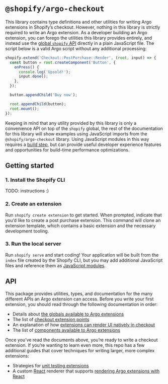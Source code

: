 # `@shopify/argo-checkout`

This library contains type definitions and other utilities for writing Argo extensions in Shopify’s checkout. However, nothing in this library is strictly required to write an Argo extension. As a developer building an Argo extension, you can forego the utilities this library provides entirely, and instead use the [global `shopify` API](documentation/globals.md) directly in a plain JavaScript file. The script below is a valid Argo script without any additional processing:

```js
shopify.extend('Checkout::PostPurchase::Render', (root, input) => {
  const button = root.createComponent('Button', {
    onPress() {
      console.log('Upsold!');
      input.done();
    },
  });

  button.appendChild('Buy now');

  root.appendChild(button);
  root.mount();
});
```

Keeping in mind that any utility provided by this library is only a convenience API on top of the `shopify` global, the rest of the documentation for this library will show examples using JavaScript imports from the `@shopify/argo-checkout` library. Using JavaScript modules in this way requires a [build step](../packages/argo-run), but can provide useful developer experience features and opportunities for build-time performance optimizations.

## Getting started

### 1. Install the Shopify CLI

TODO: instructions :)

### 2. Create an extension

Run `shopify create extension` to get started. When prompted, indicate that you’d like to create a post purchase extension. This command will clone an extension template, which contains a basic extension and the necessary development tooling.

### 3. Run the local server

Run `shopify serve` and start coding! Your application will be built from the `index` file created by the Shopify CLI, but you may add additional JavaScript files and reference them as [JavaScript modules](https://developer.mozilla.org/en-US/docs/Web/JavaScript/Reference/Statements/import).

## API

This package provides utilities, types, and documentation for the many different APIs an Argo extension can access. Before you write your first extension, you should read through the following documentation in order:

- Details about [the globals available to Argo extensions](documentation/globals.md)
- The list of [checkout extension points](documentation/extension-points.md)
- An explanation of how [extensions can render UI natively in checkout](documentation/rendering.md)
- The list of [components available to Argo extensions](documentation/components.md)

Once you’ve read the documents above, you’re ready to write a checkout extension. If you’re wanting to learn even more, this repo has a few additional guides that cover techniques for writing larger, more complex extensions:

- Strategies for [unit testing extensions](documentation/testing.md)
- A custom [React](https://reactjs.org) renderer that supports [rendering Argo extensions with React](documentation/react.md)
